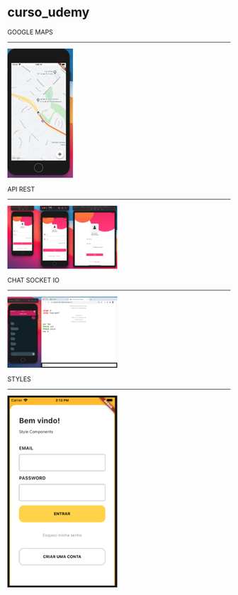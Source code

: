 # curso_udemy


GOOGLE MAPS
_____
<img src="https://github.com/paulosoujava/curso_udemy/blob/main/images/Screen%20Shot%202021-01-29%20at%2013.05.43.png" width="148">

API REST
_____
<img src="https://github.com/paulosoujava/curso_udemy/blob/main/images/Screen%20Shot%202021-01-29%20at%2013.14.33.png" width="248">


CHAT SOCKET IO
_____
<img src="https://github.com/paulosoujava/curso_udemy/blob/main/images/Screen%20Shot%202021-01-29%20at%2013.15.49.png" width="248">


STYLES
_____
<img src="https://raw.githubusercontent.com/paulosoujava/curso_udemy/main/images/Screen%20Shot%202021-01-29%20at%2014.13.17.png" width="248">




